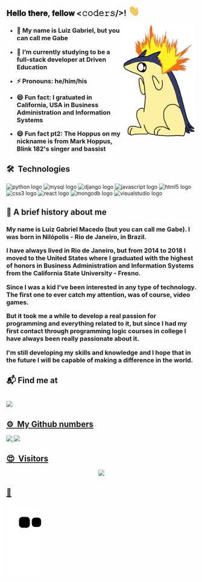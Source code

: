 <h2> 𝐇𝐞𝐥𝐥𝐨 𝐭𝐡𝐞𝐫𝐞, 𝐟𝐞𝐥𝐥𝐨𝐰 <𝚌𝚘𝚍𝚎𝚛𝚜/>! <img src="https://raw.githubusercontent.com/ABSphreak/ABSphreak/master/gifs/Hi.gif" width="30px"></h2>
<img align='right' src='https://github.com/gabrielhoppus/gabrielhoppus/blob/main/d4tcudg-cd11004f-dca1-48c9-bcc2-8c40aa03e6fd.gif' width='200"' height='300"'>

<h3>
  
- 👋 My name is Luiz Gabriel, but you can call me Gabe 
  
- 🌱 I’m currently studying to be a full-stack developer at Driven Education
  
- ⚡ Pronouns: he/him/his
  
- 😄 Fun fact: I gratuated in California, USA in Business Administration and Information Systems
  
- 😄 Fun fact pt2: The Hoppus on my nickname is from Mark Hoppus, Blink 182's singer and bassist
  
<!--- 🔭 Check out my portfolio: https://linktr.ee/gabrielhoppus -->
</h3>


## 🛠 &nbsp;Technologies

<div align="left">
  <img src="https://cdn.jsdelivr.net/gh/devicons/devicon/icons/python/python-original.svg" height="40" width="52" alt="python logo"  />
  <img src="https://cdn.jsdelivr.net/gh/devicons/devicon/icons/mysql/mysql-original.svg" height="40" width="52" alt="mysql logo"  />
  <img src="https://cdn.jsdelivr.net/gh/devicons/devicon/icons/django/django-plain.svg" height="40" width="52" alt="django logo"  />
  <img src="https://cdn.jsdelivr.net/gh/devicons/devicon/icons/javascript/javascript-original.svg" height="40" width="52" alt="javascript logo"  />
  <img src="https://cdn.jsdelivr.net/gh/devicons/devicon/icons/html5/html5-original.svg" height="40" width="52" alt="html5 logo"  />
  <img src="https://cdn.jsdelivr.net/gh/devicons/devicon/icons/css3/css3-original.svg" height="40" width="52" alt="css3 logo"  />
  <img src="https://cdn.jsdelivr.net/gh/devicons/devicon/icons/react/react-original.svg" height="40" width="52" alt="react logo" />
  <img src="https://cdn.jsdelivr.net/gh/devicons/devicon/icons/mongodb/mongodb-original.svg" height="40" width="52" alt="mongodb logo" />
  <img src="https://cdn.jsdelivr.net/gh/devicons/devicon/icons/visualstudio/visualstudio-plain.svg" height="40" width="52" alt="visualstudio logo"  />
</div>

## 📖 A brief history about me 
<h3>My name is Luiz Gabriel Macedo (but you can call me Gabe). I was born in Nilópolis - Rio de Janeiro, in Brazil.   

  I have always lived in Rio de Janeiro, but from 2014 to 2018 I moved to the United States where I graduated with the highest of honors in Business Administration and Information Systems from the California State University - Fresno.
  
Since I was a kid I've been interested in any type of technology. The first one to ever catch my attention, was of course, video games. 

But it took me a while to develop a real passion for programming and everything related to it, but since I had my first contact through programming logic courses in college I have always been really passionate about it. 

I'm still developing my skills and knowledge and I hope that in the future I will be capable of making a difference in the world. <h3>

## 📬 Find me at  
<br>
<a href="https://www.linkedin.com/in/luiz-gabriel-macedo/" target="_blank"><img src="https://img.shields.io/badge/LinkedIn-0077B5?style=for-the-badge&logo=linkedin&logoColor=white" width="120"/>

## ⚙️ &nbsp;My Github numbers
<div>
  <img height="160em" src="https://github-readme-stats.vercel.app/api?username=gabrielhoppus&show_icons=true&theme=dracula"/>
  <img height="160em" src="https://github-readme-stats.vercel.app/api/top-langs/?username=gabrielhoppus&layout=compact&langs_count=7&theme=dracula"/>
</div>

##  :heart_eyes: &nbsp;Visitors  
  
  
<div align="center">
  <img src="https://profile-counter.glitch.me/gabrielhoppus/count.svg?"  />
</div>

###

## :snake:
  
![Snake animation](https://github.com/gabrielhoppus/gabrielhoppus/blob/output/github-contribution-grid-snake.svg)


###
